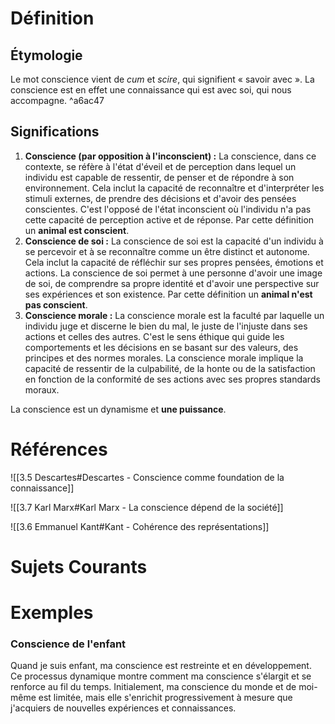 # Définition

## Étymologie
Le mot conscience vient de *cum* et *scire*, qui signifient « savoir avec ». La conscience est en effet une connaissance qui est avec soi, qui nous accompagne. ^a6ac47


## Significations
1. **Conscience (par opposition à l'inconscient) :** La conscience, dans ce contexte, se réfère à l'état d'éveil et de perception dans lequel un individu est capable de ressentir, de penser et de répondre à son environnement. Cela inclut la capacité de reconnaître et d'interpréter les stimuli externes, de prendre des décisions et d'avoir des pensées conscientes. C'est l'opposé de l'état inconscient où l'individu n'a pas cette capacité de perception active et de réponse. Par cette définition un **animal est conscient**.
2. **Conscience de soi :** La conscience de soi est la capacité d'un individu à se percevoir et à se reconnaître comme un être distinct et autonome. Cela inclut la capacité de réfléchir sur ses propres pensées, émotions et actions. La conscience de soi permet à une personne d'avoir une image de soi, de comprendre sa propre identité et d'avoir une perspective sur ses expériences et son existence. Par cette définition un **animal n'est pas conscient**.
3. **Conscience morale :** La conscience morale est la faculté par laquelle un individu juge et discerne le bien du mal, le juste de l'injuste dans ses actions et celles des autres. C'est le sens éthique qui guide les comportements et les décisions en se basant sur des valeurs, des principes et des normes morales. La conscience morale implique la capacité de ressentir de la culpabilité, de la honte ou de la satisfaction en fonction de la conformité de ses actions avec ses propres standards moraux.

La conscience est un dynamisme et **une puissance**.



# Références
![[3.5 Descartes#Descartes - Conscience comme foundation de la connaissance]]

![[3.7 Karl Marx#Karl Marx - La conscience dépend de la société]]

![[3.6 Emmanuel Kant#Kant - Cohérence des représentations]]



# Sujets Courants



# Exemples

### Conscience de l'enfant
Quand je suis enfant, ma conscience est restreinte et en développement. Ce processus dynamique montre comment ma conscience s'élargit et se renforce au fil du temps. Initialement, ma conscience du monde et de moi-même est limitée, mais elle s'enrichit progressivement à mesure que j'acquiers de nouvelles expériences et connaissances.
